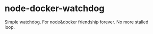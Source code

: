 # node-docker-watchdog
Simple watchdog. For node&amp;docker friendship forever. No more stalled loop.
